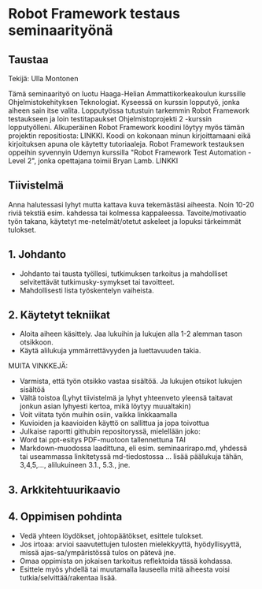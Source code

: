# Robot Framework testaus seminaarityönä

## Taustaa
Tekijä: Ulla Montonen

Tämä seminaarityö on luotu Haaga-Helian Ammattikorkeakoulun kurssille Ohjelmistokehityksen Teknologiat. Kyseessä on kurssin lopputyö, jonka aiheen sain itse valita. Lopputyössa tutustuin tarkemmin Robot Framework testaukseen ja loin testitapaukset Ohjelmistoprojekti 2 -kurssin lopputyölleni. Alkuperäinen Robot Framework koodini löytyy myös tämän projektin repositiosta: LINKKI. Koodi on kokonaan minun kirjoittamaani eikä kirjoituksen apuna ole käytetty tutoriaaleja. Robot Framework testauksen oppeihin syvennyin Udemyn kurssilla "Robot Framework Test Automation - Level 2", jonka opettajana toimii Bryan Lamb. LINKKI


## Tiivistelmä
Anna halutessasi lyhyt mutta kattava kuva tekemästäsi aiheesta. Noin 10-20 riviä tekstiä esim. kahdessa tai kolmessa kappaleessa. Tavoite/motivaatio työn takana, käytetyt me-netelmät/otetut askeleet ja lopuksi tärkeimmät tulokset.

## 1. Johdanto
* Johdanto tai tausta työllesi, tutkimuksen tarkoitus ja mahdolliset selvitettävät tutkimusky-symykset tai tavoitteet.
* Mahdollisesti lista työskentelyn vaiheista.


## 2. Käytetyt tekniikat
* Aloita aiheen käsittely. Jaa lukuihin ja lukujen alla 1-2 alemman tason otsikkoon.
* Käytä alilukuja ymmärrettävyyden ja luettavuuden takia.

MUITA VINKKEJÄ:
* Varmista, että työn otsikko vastaa sisältöä. Ja lukujen otsikot lukujen sisältöä
* Vältä toistoa (Lyhyt tiivistelmä ja lyhyt yhteenveto yleensä taitavat jonkun asian lyhyesti kertoa, mikä löytyy muualtakin)
* Voit viitata työn muihin osiin, vaikka linkkaamalla
* Kuvioiden ja kaavioiden käyttö on sallittua ja jopa toivottua
* Julkaise raportti githubin repositoryssä, mielellään joko:
* Word tai ppt-esitys PDF-muotoon tallennettuna   TAI
* Markdown-muodossa laadittuna, eli esim. seminaarirapo.md, yhdessä tai useammassa linkitetyssä md-tiedostossa
… lisää päälukuja tähän, 3,4,5,…, alilukuineen 3.1., 5.3., jne.


## 3. Arkkitehtuurikaavio


## 4. Oppimisen pohdinta

* Vedä yhteen löydökset, johtopäätökset, esittele tulokset.
* Jos irtoaa: arvioi saavutettujen tulosten mielekkyyttä, hyödyllisyyttä, missä ajas-sa/ympäristössä tulos on pätevä jne.
* Omaa oppimista on jokaisen tarkoitus reflektoida tässä kohdassa.
* Esittele myös yhdellä tai muutamalla lauseella mitä aiheesta voisi tutkia/selvittää/rakentaa lisää.

